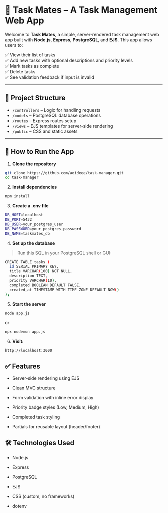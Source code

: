 # 📝 Task Mates – A Task Management Web App

Welcome to **Task Mates**, a simple, server-rendered task management web app built with **Node.js**, **Express**, **PostgreSQL**, and **EJS**. This app allows users to:

✅ View their list of tasks  
✅ Add new tasks with optional descriptions and priority levels  
✅ Mark tasks as complete  
✅ Delete tasks  
✅ See validation feedback if input is invalid

---

## 📁 Project Structure

- `/controllers` – Logic for handling requests  
- `/models` – PostgreSQL database operations  
- `/routes` – Express routes setup  
- `/views` – EJS templates for server-side rendering  
- `/public` – CSS and static assets

---

## 🚀 How to Run the App

1. **Clone the repository**  
```bash
git clone https://github.com/aoideee/task-manager.git
cd task-manager
```
2. **Install dependencies**
```bash
npm install
```
3. **Create a .env file**
```bash
DB_HOST=localhost
DB_PORT=5432
DB_USER=your_postgres_user
DB_PASSWORD=your_postgres_password
DB_NAME=taskmates_db
```
4. **Set up the database**

> Run this SQL in your PostgreSQL shell or GUI:
```bash
CREATE TABLE tasks (
  id SERIAL PRIMARY KEY,
  title VARCHAR(100) NOT NULL,
  description TEXT,
  priority VARCHAR(10),
  completed BOOLEAN DEFAULT FALSE,
  created_at TIMESTAMP WITH TIME ZONE DEFAULT NOW()
);
```
5. **Start the server**
```bash
node app.js
```
or
```bash
npx nodemon app.js
```
6. **Visit:**
```bash
http://localhost:3000
```

## ✅ Features

- Server-side rendering using EJS

- Clean MVC structure

- Form validation with inline error display

- Priority badge styles (Low, Medium, High)

- Completed task styling

- Partials for reusable layout (header/footer)

## 🛠 Technologies Used
- Node.js

- Express

- PostgreSQL

- EJS

- CSS (custom, no frameworks)

- dotenv
